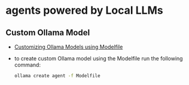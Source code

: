 # agents powered by Local LLMs

## Custom Ollama Model

* [Customizing Ollama Models using Modelfile](https://github.com/jmorganca/ollama/blob/main/docs/modelfile.md)
* to create custom Ollama model using the Modelfile run the following command:

    ```bash
    ollama create agent -f Modelfile
    ```
